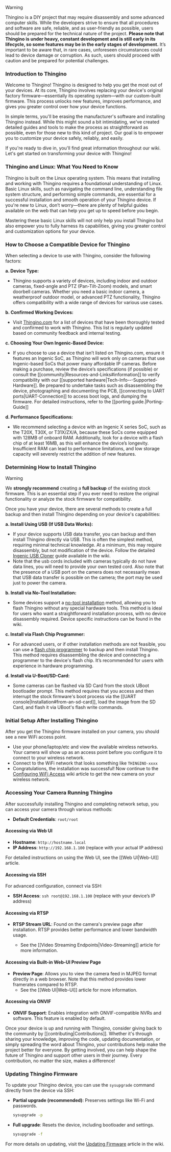 > [!WARNING]
> Thingino is a DIY project that may require disassembly and some advanced computer skills. While the developers strive to ensure that all procedures and software are safe, reliable, and as user-friendly as possible, users should be prepared for the technical nature of the project. **Please note that Thingino is under heavy, constant development and is still early in its lifecycle, so some features may be in the early stages of development.** It’s important to be aware that, in rare cases, unforeseen circumstances could lead to device damage or corruption. As such, users should proceed with caution and be prepared for potential challenges.

### Introduction to Thingino

Welcome to Thingino! Thingino is designed to help you get the most out of your devices. At its core, Thingino involves replacing your device's original factory firmware—essentially its operating system—with our custom-built firmware. This process unlocks new features, improves performance, and gives you greater control over how your device functions.

In simple terms, you'll be erasing the manufacturer's software and installing Thingino instead. While this might sound a bit intimidating, we've created detailed guides and tools to make the process as straightforward as possible, even for those new to this kind of project. Our goal is to empower you to customize your device safely, reliably, and easily.

If you're ready to dive in, you'll find great information throughout our wiki. Let's get started on transforming your device with Thingino!

### Thingino and Linux: What You Need to Know

Thingino is built on the Linux operating system. This means that installing and working with Thingino requires a foundational understanding of Linux. Basic Linux skills, such as navigating the command line, understanding file system structure, and performing simple commands, are essential for a successful installation and smooth operation of your Thingino device. If you're new to Linux, don’t worry—there are plenty of helpful guides available on the web that can help you get up to speed before you begin.

Mastering these basic Linux skills will not only help you install Thingino but also empower you to fully harness its capabilities, giving you greater control and customization options for your device.

### How to Choose a Compatible Device for Thingino

When selecting a device to use with Thingino, consider the following factors:

**a. Device Type:**  
   - Thingino supports a variety of devices, including indoor and outdoor cameras, fixed-angle and PTZ (Pan-Tilt-Zoom) models, and smart doorbell cameras. Whether you need a basic indoor camera, a weatherproof outdoor model, or advanced PTZ functionality, Thingino offers compatibility with a wide range of devices for various use cases.

**b. Confirmed Working Devices:**
   - Visit [Thingino.com](https://thingino.com) for a list of devices that have been thoroughly tested and confirmed to work with Thingino. This list is regularly updated based on community feedback and internal testing.

**c. Choosing Your Own Ingenic-Based Device:**
   - If you choose to use a device that isn’t listed on Thingino.com, ensure it features an Ingenic SoC, as Thingino will work only on cameras that use Ingenic-based SoCs that power many affordable IP cameras. Before making a purchase, review the device’s specifications (if possible) or consult the [[community|Resources-and-Links#information]] to verify compatibility with our [[supported hardware|Tech-Info-‐-Supported-Hardware]]. Be prepared to undertake tasks such as disassembling the device, photographing and documenting the PCB, [[connecting to UART ports|UART-Connection]] to access boot logs, and dumping the firmware. For detailed instructions, refer to the [[porting guide.|Porting-Guide]]

**d. Performance Specifications:**
   - We recommend selecting a device with an Ingenic X series SoC, such as the T20X, T30X, or T31X/ZX/A, because these SoCs come equipped with 128MB of onboard RAM. Additionally, look for a device with a flash chip of at least 16MB, as this will enhance the device’s longevity. Insufficient RAM can lead to performance limitations, and low storage capacity will severely restrict the addition of new features.

### Determining How to Install Thingino

> [!WARNING]  
> We **strongly recommend** creating a **full backup** of the existing stock firmware. This is an essential step if you ever need to restore the original functionality or analyze the stock firmware for compatibility.

Once you have your device, there are several methods to create a full backup and then install Thingino depending on your device's capabilities:

**a. Install Using USB (If USB Data Works):**
   - If your device supports USB data transfer, you can backup and then install Thingino directly via USB. This is often the simplest method, requiring minimal technical knowledge. At a minimum, this may require disassembly, but not modification of the device. Follow the detailed [Ingenic USB Cloner](https://github.com/themactep/thingino-firmware/wiki/Ingenic-USB-Cloner) guide available in the wiki. 
   - Note that the usb cords included with cameras typically do not have data lines, you will need to provide your own tested cord. Also note that the presence of a USB port on the camera does not necessarily mean that USB data transfer is possible on the camera; the port may be used just to power the camera.

**b. Install via No-Tool Installation:**
   - Some devices support a [no-tool installation](https://github.com/themactep/thingino-firmware/wiki/No-Tool-Installation) method, allowing you to flash Thingino without any special hardware tools. This method is ideal for users who want a straightforward installation process, with no device disassembly required. Device specific instructions can be found in the wiki.

**c. Install via Flash Chip Programmer:**
   - For advanced users, or if other installation methods are not feasible, you can use a [flash chip programmer](https://github.com/themactep/wiki/blob/master/hacking/ch341a-programmer.md) to backup and then install Thingino. This method requires disassembling the device and connecting a programmer to the device's flash chip. It’s recommended for users with experience in hardware programming.

**d. Install via U-Boot/SD-Card:**
   - Some cameras can be flashed via SD Card from the stock UBoot bootloader prompt.  This method requires that you access and then
    interrupt the stock firmware's boot process via the [[UART console|Installation#from-an-sd-card]], load the image from the SD Card, and
    flash it via UBoot's flash write commands.

### Initial Setup After Installing Thingino
After you get the Thingino firmware installed on your camera, you should see a new WiFi access point.  
* Use your phone/laptop/etc and view the available wireless networks.  Your camera will show up as an access point before you configure it to connect to your wireless network.
* Connect to the WiFi network that looks something like `THINGINO-xxxx`
* Congratulations, the installation was successful! Now continue to the [Configuring WiFi Access](https://github.com/themactep/thingino-firmware/wiki/Configuring-Wi%E2%80%90Fi-Access#captive-portal) wiki article to get the new camera on your wireless network.


### Accessing Your Camera Running Thingino

After successfully installing Thingino and completing network setup, you can access your camera through various methods:

- **Default Credentials**: `root/root`

#### Accessing via Web UI

- **Hostname**: `http://hostname.local`
- **IP Address**: `http://192.168.1.100` (replace with your actual IP address)

For detailed instructions on using the Web UI, see the [[Web UI|Web-UI]] article.

#### Accessing via SSH

For advanced configuration, connect via SSH:
- **SSH Access**: `ssh root@192.168.1.100` (replace with your device’s IP address)

#### Accessing via RTSP

- **RTSP Stream URL**: Found on the camera's preview page after installation. RTSP provides better performance and lower bandwidth usage. 
 
  - See the [[Video Streaming Endpoints|Video-Streaming]] article for more information.

#### Accessing via Built-in Web-UI Preview Page

- **Preview Page**: Allows you to view the camera feed in MJPEG format directly in a web browser. Note that this method provides lower framerates compared to RTSP.
  - See the [[Web UI|Web-UI]] article for more information.

#### Accessing via ONVIF

- **ONVIF Support**: Enables integration with ONVIF-compatible NVRs and software. This feature is enabled by default.

Once your device is up and running with Thingino, consider giving back to the community by [[contributing|Contributions]]. Whether it's through sharing your knowledge, improving the code, updating documentation, or simply spreading the word about Thingino, your contributions help make the project better for everyone. By getting involved, you can help shape the future of Thingino and support other users in their journey. Every contribution, no matter the size, makes a difference!

### Updating Thingino Firmware

To update your Thingino device, you can use the `sysupgrade` command directly from the device via SSH:

- **Partial upgrade (recommended)**: Preserves settings like Wi-Fi and passwords.
  ```bash
  sysupgrade -p
  ```

- **Full upgrade**: Resets the device, including bootloader and settings.
  ```bash
  sysupgrade -f
  ```

For more details on updating, visit the [Updating Firmware](https://github.com/themactep/thingino-firmware/wiki/Updating-Firmware) article in the wiki.
